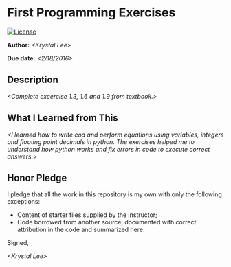 # First Programming Exercises

 [![License](http://img.shields.io/badge/license-MIT-blue.svg)](http://en.wikipedia.org/wiki/MIT_License)

**Author:** _\<Krystal Lee\>_

**Due date:** _\<2/18/2016\>_

## Description

_\<Complete excercise 1.3, 1.6 and 1.9 from textbook.\>_

## What I Learned from This

_\<I learned how to write cod and perform equations using variables, integers and floating point decimals in python. The exercises helped me to understand how python works and fix errors in code to execute correct answers.\>_

## Honor Pledge

I pledge that all the work in this repository is my own with only the following exceptions:

* Content of starter files supplied by the instructor;
* Code borrowed from another source, documented with correct attribution in the code and summarized here.

Signed,

_\<Krystal Lee\>_
